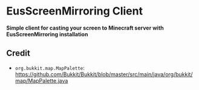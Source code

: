 # EusScreenMirroring Client
**Simple client for casting your screen to Minecraft server with EusScreenMirroring installation**

## Credit
- `org.bukkit.map.MapPalette`: https://github.com/Bukkit/Bukkit/blob/master/src/main/java/org/bukkit/map/MapPalette.java